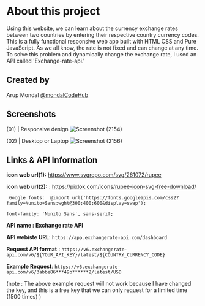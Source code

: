 # About this project

Using this website, we can learn about the currency exchange rates between two countries by entering their respective country currency codes. This is a fully functional responsive web app built with HTML CSS and Pure JavaScript. As we all know, the rate is not fixed and can change at any time. To solve this problem and dynamically change the exchange rate, I used an API called 'Exchange-rate-api.'

## Created by
Arup Mondal [@mondalCodeHub](https://www.github.com/mondalCodeHub)



## Screenshots
(01) | Responsive design 
![Screenshot (2154)](https://user-images.githubusercontent.com/88100576/201281980-2b5725b8-ed84-4db4-8a3a-494a6cb626b1.png)

(02) | Desktop or Laptop
![Screenshot (2156)](https://user-images.githubusercontent.com/88100576/201281995-1320dc20-ffad-4d61-8fe1-bd882c135348.png)


## Links & API Information
**icon web url(1):** https://www.svgrepo.com/svg/261072/rupee

**icon web url(2):** : https://pixlok.com/icons/rupee-icon-svg-free-download/


``` Google fonts:  @import url('https://fonts.googleapis.com/css2?family=Nunito+Sans:wght@300;400;600&display=swap');```

```font-family: 'Nunito Sans', sans-serif;```

**API name : Exchange rate API**

**API webiste URL**: ``https://app.exchangerate-api.com/dashboard``

**Request API format** :  ``https://v6.exchangerate-api.com/v6/${YOUR_API_KEY}/latest/${COUNTRY_CURRENCY_CODE}``

**Example Request**: ``https://v6.exchangerate-api.com/v6/3abbe86***49b******2/latest/USD``

(note : The above example request will not work because I have changed the key, and this is a free key that we can only request for a limited time (1500 times) )

